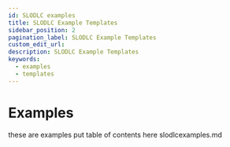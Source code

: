 ```yaml
---
id: SLODLC examples
title: SLODLC Example Templates
sidebar_position: 2
pagination_label: SLODLC Example Templates
custom_edit_url:
description: SLODLC Example Templates
keywords:
  - examples
  - templates
---
```


# Examples
these are examples
put table of contents here
slodlcexamples.md
